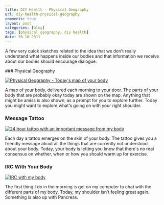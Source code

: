 ```yaml
---
title: DIY Health - Physical Geography
url: diy-health-physical-geography
comments: true
layout: post
categories: [blog]
tags: [physical geography, diy health]
date: 30-10-2011
---
```

<p class="intro">A few very quick sketches related to the idea that we don't really understand what happens inside our bodies and that information we receive about our bodies should encourage dialogue.</p>
### Physical Geography

<a href="http://www.flickr.com/photos/paulmmay/6295287302/" title="Physical Geography - Today's map of your body by paulmmay, on Flickr"><img src="http://farm7.static.flickr.com/6048/6295287302_2f567089c7_z.jpg" class="photo" alt="Physical Geography - Today's map of your body"></a>

A map of your body, delivered each morning to your door. The parts of your body that are probably okay today are shown on the map. Anything that might be amiss is also shown; as a prompt for you to explore further. Today you might want to explore what's going on with your right shoulder.

### Message Tattoo

<a href="http://www.flickr.com/photos/paulmmay/6295287352/" title="24 hour tattoo with an important message from my body by paulmmay, on Flickr"><img src="http://farm7.static.flickr.com/6052/6295287352_abd6d04eb8_z.jpg" class="photo" alt="24 hour tattoo with an important message from my body"></a>

Each day a tattoo emerges on the skin of your body. The tattoo gives you a friendly message about all the things that are currently not understood about your body. Today, your body is letting you know that there's no real consensus on whether, when or how you should warm up for exercise.

### IRC With Your Body

<a href="http://www.flickr.com/photos/paulmmay/6295287466/" title="IRC with my body by paulmmay, on Flickr"><img src="http://farm7.static.flickr.com/6217/6295287466_cf110c0e8a_z.jpg" class="photo" alt="IRC with my body"></a>

The first thing I do in the morning is get on my computer to chat with the different parts of my body. Today, my shoulder isn't feeling great again. Something is also up with Pancreas.

